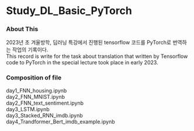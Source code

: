 # Study_DL_Basic_PyTorch
### About This
2023년 초 겨울방학, 딥러닝 특강에서 진행된 tensorflow 코드를 PyTorch로 번역하는 작업의 기록이다.   
This record is write for the task about translation that written by Tensorflow code to PyTorch in the special lecture took place in early 2023.      

### Composition of file
day1_FNN_housing.ipynb  
day2_FNN_MNIST.ipynb  
day2_FNN_text_sentiment.ipynb  
day3_LSTM.ipynb  
day3_Stacked_RNN_imdb.ipynb  
day4_Trandformer_Bert_imdb_example.ipynb  
